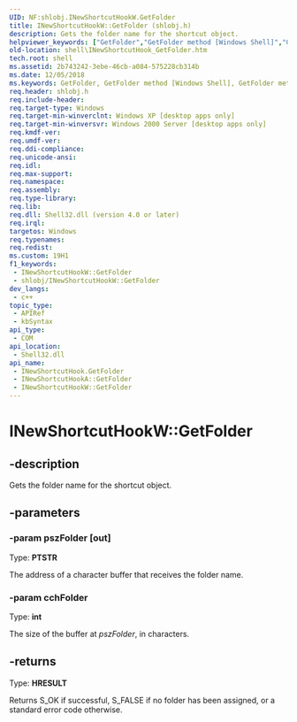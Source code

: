 ```yaml
---
UID: NF:shlobj.INewShortcutHookW.GetFolder
title: INewShortcutHookW::GetFolder (shlobj.h)
description: Gets the folder name for the shortcut object.
helpviewer_keywords: ["GetFolder","GetFolder method [Windows Shell]","GetFolder method [Windows Shell]","INewShortcutHook interface","INewShortcutHook interface [Windows Shell]","GetFolder method","INewShortcutHook::GetFolder","INewShortcutHookA","INewShortcutHookA::GetFolder","INewShortcutHookW","INewShortcutHookW.GetFolder","INewShortcutHookW::GetFolder","_win32_INewShortcutHook_GetFolder","shell.INewShortcutHook_GetFolder","shlobj/INewShortcutHook::GetFolder"]
old-location: shell\INewShortcutHook_GetFolder.htm
tech.root: shell
ms.assetid: 2b743242-3ebe-46cb-a084-575228cb314b
ms.date: 12/05/2018
ms.keywords: GetFolder, GetFolder method [Windows Shell], GetFolder method [Windows Shell],INewShortcutHook interface, INewShortcutHook interface [Windows Shell],GetFolder method, INewShortcutHook::GetFolder, INewShortcutHookA, INewShortcutHookA::GetFolder, INewShortcutHookW, INewShortcutHookW.GetFolder, INewShortcutHookW::GetFolder, _win32_INewShortcutHook_GetFolder, shell.INewShortcutHook_GetFolder, shlobj/INewShortcutHook::GetFolder
req.header: shlobj.h
req.include-header: 
req.target-type: Windows
req.target-min-winverclnt: Windows XP [desktop apps only]
req.target-min-winversvr: Windows 2000 Server [desktop apps only]
req.kmdf-ver: 
req.umdf-ver: 
req.ddi-compliance: 
req.unicode-ansi: 
req.idl: 
req.max-support: 
req.namespace: 
req.assembly: 
req.type-library: 
req.lib: 
req.dll: Shell32.dll (version 4.0 or later)
req.irql: 
targetos: Windows
req.typenames: 
req.redist: 
ms.custom: 19H1
f1_keywords:
 - INewShortcutHookW::GetFolder
 - shlobj/INewShortcutHookW::GetFolder
dev_langs:
 - c++
topic_type:
 - APIRef
 - kbSyntax
api_type:
 - COM
api_location:
 - Shell32.dll
api_name:
 - INewShortcutHook.GetFolder
 - INewShortcutHookA::GetFolder
 - INewShortcutHookW::GetFolder
---
```


# INewShortcutHookW::GetFolder


## -description

Gets the folder name for the shortcut object.

## -parameters

### -param pszFolder [out]

Type: <b>PTSTR</b>

The address of a character buffer that receives the folder name.

### -param cchFolder

Type: <b>int</b>

The size of the buffer at <i>pszFolder</i>, in characters.

## -returns

Type: <b>HRESULT</b>

Returns S_OK if successful, S_FALSE if no folder has been assigned, or a standard error code otherwise.

